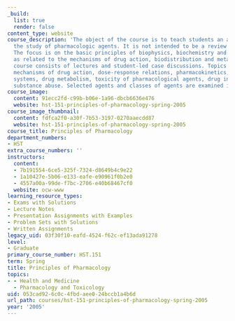 ```yaml
---
_build:
  list: true
  render: false
content_type: website
course_description: 'The object of the course is to teach students an approach to
  the study of pharmacologic agents. It is not intended to be a review of the pharmacopoeia.
  The focus is on the basic principles of biophysics, biochemistry and physiology,
  as related to the mechanisms of drug action, biodistribution and metabolism. The
  course consists of lectures and student-led case discussions. Topics covered include:
  mechanisms of drug action, dose-response relations, pharmacokinetics, drug delivery
  systems, drug metabolism, toxicity of pharmacological agents, drug interaction and
  substance abuse. Selected agents and classes of agents are examined in detail.'
course_image:
  content: 91ecc2fd-c99b-b06e-1a96-dbcb6636e476
  website: hst-151-principles-of-pharmacology-spring-2005
course_image_thumbnail:
  content: fdfca2f0-a30f-7b53-3197-0270aaecdd87
  website: hst-151-principles-of-pharmacology-spring-2005
course_title: Principles of Pharmacology
department_numbers:
- HST
extra_course_numbers: ''
instructors:
  content:
  - 7b191554-6ce5-325f-7324-d8649b4c9e22
  - 1a10427e-5b06-e133-eafe-e90961f0b2e0
  - 4557a00a-99de-f7bc-2706-e40b68467cf0
  website: ocw-www
learning_resource_types:
- Exams with Solutions
- Lecture Notes
- Presentation Assignments with Examples
- Problem Sets with Solutions
- Written Assignments
legacy_uid: 03f30f10-eafd-4524-f62c-ef13ada91278
level:
- Graduate
primary_course_number: HST.151
term: Spring
title: Principles of Pharmacology
topics:
- - Health and Medicine
  - Pharmacology and Toxicology
uid: 053cad92-6c0c-4fbd-aee0-24bccb1a4b6d
url_path: courses/hst-151-principles-of-pharmacology-spring-2005
year: '2005'
---
```

